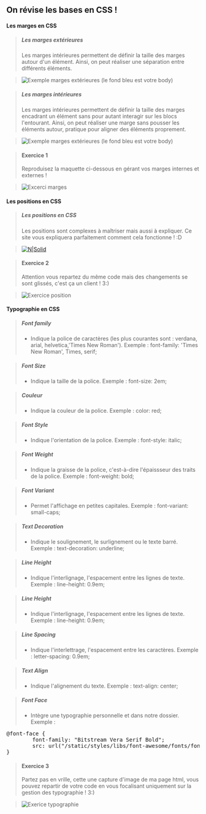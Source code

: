 ## On révise les bases en CSS !

#### Les marges en CSS
<!-- LES MARGES EXTÉRIEURES DÉFINITION -->
> ##### Les marges extérieures 
> Les marges intérieures permettent de définir la taille des marges autour d'un élément. Ainsi, on peut réaliser une séparation entre différents éléments.

> ![Exemple marges extérieures](img/marge-ex.png)
> (le fond bleu est votre body)

<!-- LES MARGES INTÉRIEURES DÉFINITION -->
> ##### Les marges intérieures
> Les marges intérieures permettent de définir la taille des marges encadrant un élément sans pour autant interagir sur les blocs l'entourant. Ainsi, on peut réaliser une marge sans pousser les éléments autour, pratique pour aligner des éléments proprement.

> ![Exemple marges extérieures](img/marge-ex2.png)
> (le fond bleu est votre body)

<!-- EXERCICE 1 -->
> #### Exercice 1
> Reproduisez la maquette ci-dessous en gérant vos marges internes et externes !

> ![Excerci marges](img/exercice1.png)


#### Les positions en CSS
<!-- POSITION FIXE -->
> ##### Les positions en CSS
> Les positions sont complexes à maîtriser mais aussi à expliquer. Ce site vous expliquera parfaitement comment cela fonctionne ! :D

>[![N|Solid](img/button.png)](http://fr.learnlayout.com/position.html)

<!-- EXERCICE 2 -->
> #### Exercice 2
> Attention vous repartez du même code mais des changements se sont glissés, c'est ça un client ! 3:)

> ![Exercice position](img/exercice2.png)


#### Typographie en CSS
<!-- La typographie en CSS -->
>##### Font family
> * Indique la police de caractères (les plus courantes sont : verdana, arial, helvetica,'Times New Roman').
    Exemple : font-family: 'Times New Roman', Times, serif;

>##### Font Size
> * Indique la taille de la police.
    Exemple : font-size: 2em;
    
>##### Couleur
> * Indique la couleur de la police.
    Exemple : color: red;
    
>##### Font Style
> * Indique l'orientation de la police.
    Exemple : font-style: italic;
    
>##### Font Weight
> * Indique la graisse de la police, c'est-à-dire l'épaissseur des traits de la police.
    Exemple : font-weight: bold;
    
>##### Font Variant
> * Permet l'affichage en petites capitales.
    Exemple : font-variant: small-caps;
    
>##### Text Decoration
> * Indique le soulignement, le surlignement ou le texte barré.
    Exemple : text-decoration: underline;
    
>##### Line Height
> * Indique l'interlignage, l'espacement entre les lignes de texte.
    Exemple : line-height: 0.9em;
    
>##### Line Height
> * Indique l'interlignage, l'espacement entre les lignes de texte.
    Exemple : line-height: 0.9em;
    
>##### Line Spacing
> * Indique l'interlettrage, l'espacement entre les caractères.
    Exemple : letter-spacing: 0.9em;
    
>##### Text Align
> * Indique l'alignement du texte.
    Exemple : text-align: center;
    
>##### Font Face
> * Intègre une typographie personnelle et dans notre dossier.
    Exemple : 
<pre>
@font-face {
        font-family: "Bitstream Vera Serif Bold";
        src: url("/static/styles/libs/font-awesome/fonts/fontawesome-webfont.fdf491ce5ff5.woff");  
}
</pre>    
    
<!-- EXERCICE 3 -->
> #### Exercice 3
> Partez pas en vrille, cette une capture d'image de ma page html, vous pouvez repartir de votre code en vous focalisant uniquement sur la gestion des typographie ! 3:)

> ![Exerice typographie](img/exercice3.png)
